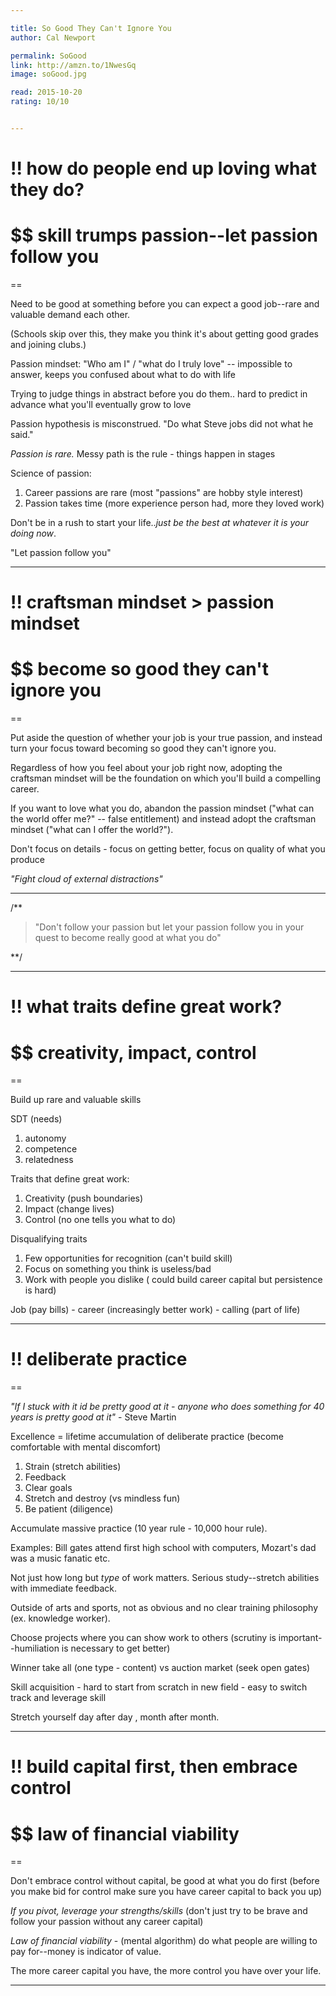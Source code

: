```yaml
---

title: So Good They Can't Ignore You
author: Cal Newport 

permalink: SoGood
link: http://amzn.to/1NwesGq
image: soGood.jpg  

read: 2015-10-20
rating: 10/10


--- 
```



# !! how do people end up loving what they do? 

# $$ skill trumps passion--let passion follow you 

==

Need to be good at something before you can expect a good job--rare and valuable demand each other.

(Schools skip over this, they make you think it's about getting good grades and joining clubs.)

Passion mindset: "Who am I" / "what do I truly love" -- impossible to answer, keeps you confused about what to do with life

Trying to judge things in abstract before you do them.. hard to predict in advance what you'll eventually grow to love

Passion hypothesis is misconstrued. "Do what Steve jobs did not what he said."

*Passion is rare.* Messy path is the rule - things happen in stages

Science of passion:

1. Career passions are rare (most "passions" are hobby style interest)
2. Passion takes time (more experience person had, more they loved work)

Don't be in a rush to start your life..*just be the best at whatever it is your doing now*.

"Let passion follow you"


---

# !! craftsman mindset > passion mindset

# $$ become so good they can't ignore you 
==

Put aside the question of whether your job is your true passion, and instead turn your focus toward becoming so good they can't ignore you.

Regardless of how you feel about your job right now, adopting the craftsman mindset will be the foundation on which you'll build a compelling career.

If you want to love what you do, abandon the passion mindset ("what can the world offer me?" -- false entitlement) and instead adopt the craftsman mindset ("what can I offer the world?").

Don't focus on details - focus on getting better, focus on quality of what you produce

*"Fight cloud of external distractions"*

---

/**

>"Don't follow your passion but let your passion follow you in your quest to become really good at what you do"

**/

---

# !! what traits define great work? 

# $$ creativity, impact, control 
== 

Build up rare and valuable skills

SDT (needs)
1. autonomy
2. competence
3. relatedness

Traits that define great work:

1. Creativity (push boundaries)
2. Impact (change lives)
3. Control (no one tells you what to do)

Disqualifying traits
1. Few opportunities for recognition (can't build skill)
2. Focus on something you think is useless/bad
3. Work with people you dislike
( could build career capital but persistence is hard)

Job (pay bills) - career (increasingly better work) - calling (part of life)


---

# !! deliberate practice 

==

*"If I stuck with it id be pretty good at it - anyone who does something for 40 years is pretty good at it"* - Steve Martin

Excellence = lifetime accumulation of deliberate practice (become comfortable with mental discomfort)

1. Strain (stretch abilities)
2. Feedback 
3. Clear goals
4. Stretch and destroy (vs mindless fun)
5. Be patient (diligence)

Accumulate massive practice (10 year rule - 10,000 hour rule). 

Examples: Bill gates attend first high school with computers, Mozart's dad was a music fanatic etc.

Not just how long but *type* of work matters. Serious study--stretch abilities with immediate feedback.

Outside of arts and sports, not as obvious and no clear training philosophy 
(ex. knowledge worker).

Choose projects where you can show work to others (scrutiny is important--humiliation is necessary to get better)

Winner take all (one type - content) vs auction market (seek open gates)

Skill acquisition - hard to start from scratch in new field - easy to switch track and leverage skill

Stretch yourself day after day , month after month.


---


# !! build capital first, then embrace control 

# $$ law of financial viability 

==

Don't embrace control without capital, be good at what you do first (before you make bid for control make sure you have career capital to back you up)

*If you pivot, leverage your strengths/skills* (don't just try to be brave and follow your passion without any career capital)

*Law of financial viability* - (mental algorithm) do what people are willing to pay for--money is indicator of value.

The more career capital you have, the more control you have over your life. 

---

